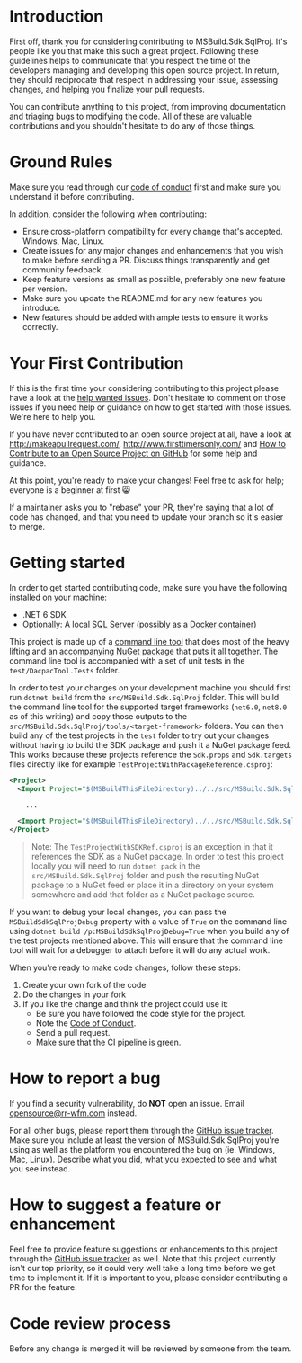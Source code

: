 # Introduction
First off, thank you for considering contributing to MSBuild.Sdk.SqlProj. It's people like you that make this such a great project. Following these guidelines helps to communicate that you respect the time of the developers managing and developing this open source project. In return, they should reciprocate that respect in addressing your issue, assessing changes, and helping you finalize your pull requests.

You can contribute anything to this project, from improving documentation and triaging bugs to modifying the code. All of these are valuable contributions and you shouldn't hesitate to do any of those things.

# Ground Rules
Make sure you read through our [code of conduct](CODE_OF_CONDUCT.md) first and make sure you understand it before contributing.

In addition, consider the following when contributing:
* Ensure cross-platform compatibility for every change that's accepted. Windows, Mac, Linux.
* Create issues for any major changes and enhancements that you wish to make before sending a PR. Discuss things transparently and get community feedback.
* Keep feature versions as small as possible, preferably one new feature per version.
* Make sure you update the README.md for any new features you introduce.
* New features should be added with ample tests to ensure it works correctly.

# Your First Contribution
If this is the first time your considering contributing to this project please have a look at the [help wanted issues](https://github.com/rr-wfm/MSBuild.Sdk.SqlProj/issues?q=is%3Aissue+is%3Aopen+label%3A%22help+wanted%22). Don't hesitate to comment on those issues if you need help or guidance on how to get started with those issues. We're here to help you.

If you have never contributed to an open source project at all, have a look at http://makeapullrequest.com/, http://www.firsttimersonly.com/ and [How to Contribute to an Open Source Project on GitHub](https://egghead.io/series/how-to-contribute-to-an-open-source-project-on-github) for some help and guidance.

At this point, you're ready to make your changes! Feel free to ask for help; everyone is a beginner at first :smile_cat:

If a maintainer asks you to "rebase" your PR, they're saying that a lot of code has changed, and that you need to update your branch so it's easier to merge.

# Getting started
In order to get started contributing code, make sure you have the following installed on your machine:

* .NET 6 SDK
* Optionally: A local [SQL Server](https://www.microsoft.com/en-us/sql-server/sql-server-2022) (possibly as a [Docker container](https://hub.docker.com/_/microsoft-mssql-server))

This project is made up of a [command line tool](https://github.com/rr-wfm/MSBuild.Sdk.SqlProj/tree/master/src/DacpacTool) that does most of the heavy lifting and an [accompanying NuGet package](https://github.com/rr-wfm/MSBuild.Sdk.SqlProj/tree/master/src/MSBuild.Sdk.SqlProj) that puts it all together. The command line tool is accompanied with a set of unit tests in the `test/DacpacTool.Tests` folder.

In order to test your changes on your development machine you should first run `dotnet build` from the `src/MSBuild.Sdk.SqlProj` folder. This will build the command line tool for the supported target frameworks (`net6.0`, `net8.0` as of this writing) and copy those outputs to the `src/MSBuild.Sdk.SqlProj/tools/<target-framework>` folders. You can then build any of the test projects in the `test` folder to try out your changes without having to build the SDK package and push it a NuGet package feed. This works because these projects reference the `Sdk.props` and `Sdk.targets` files directly like for example `TestProjectWithPackageReference.csproj`:

```xml
<Project>
  <Import Project="$(MSBuildThisFileDirectory)../../src/MSBuild.Sdk.SqlProj/Sdk/Sdk.props" />

    ...

  <Import Project="$(MSBuildThisFileDirectory)../../src/MSBuild.Sdk.SqlProj/Sdk/Sdk.targets" />
</Project>
```

> Note: The `TestProjectWithSDKRef.csproj` is an exception in that it references the SDK as a NuGet package. In order to test this project locally you will need to run `dotnet pack` in the `src/MSBuild.Sdk.SqlProj` folder and push the resulting NuGet package to a NuGet feed or place it in a directory on your system somewhere and add that folder as a NuGet package source.

If you want to debug your local changes, you can pass the `MSBuildSdkSqlProjDebug` property with a value of `True` on the command line using `dotnet build /p:MSBuildSdkSqlProjDebug=True` when you build any of the test projects mentioned above. This will ensure that the command line tool will wait for a debugger to attach before it will do any actual work.

When you're ready to make code changes, follow these steps:
1. Create your own fork of the code
2. Do the changes in your fork
3. If you like the change and think the project could use it:
    * Be sure you have followed the code style for the project.
    * Note the [Code of Conduct](CODE_OF_CONDUCT.MD).
    * Send a pull request.
    * Make sure that the CI pipeline is green.

# How to report a bug
If you find a security vulnerability, do **NOT** open an issue. Email opensource@rr-wfm.com instead.

For all other bugs, please report them through the [GitHub issue tracker](https://github.com/rr-wfm/MSBuild.Sdk.SqlProj/issues). Make sure you include at least the version of MSBuild.Sdk.SqlProj you're using as well as the platform you encountered the bug on (ie. Windows, Mac, Linux). Describe what you did, what you expected to see and what you see instead.

# How to suggest a feature or enhancement
Feel free to provide feature suggestions or enhancements to this project through the [GitHub issue tracker](https://github.com/rr-wfm/MSBuild.Sdk.SqlProj/issues) as well. Note that this project currently isn't our top priority, so it could very well take a long time before we get time to implement it. If it is important to you, please consider contributing a PR for the feature.

# Code review process
Before any change is merged it will be reviewed by someone from the team.